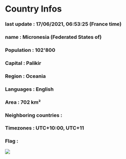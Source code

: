 # Country  Infos
### last update : 17/06/2021, 06:53:25 (France time)

### name : Micronesia (Federated States of)
### Population : 102'800
### Capital : Palikir
### Region : Oceania
### Languages : English
### Area : 702 km²
### Neighboring countries : 
### Timezones : UTC+10:00, UTC+11

### Flag :
![](https://restcountries.eu/data/fsm.svg)